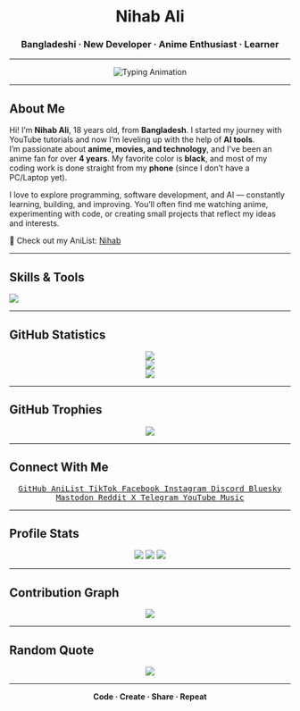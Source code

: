 <h1 align="center">Nihab Ali</h1>
<h3 align="center">Bangladeshi · New Developer · Anime Enthusiast · Learner</h3>

---

<p align="center">
  <img src="https://readme-typing-svg.herokuapp.com?size=22&duration=3000&color=00FFFF&center=true&vCenter=true&lines=Welcome+to+my+GitHub+Profile;Exploring+Anime+and+Technology;Learning+with+AI+Support;Building+Projects+on+Phone;Code+·+Create+·+Share+·+Repeat" alt="Typing Animation" />
</p>

---

## About Me
Hi! I’m **Nihab Ali**, 18 years old, from **Bangladesh**. I started my journey with YouTube tutorials and now I’m leveling up with the help of **AI tools**.  
I’m passionate about **anime, movies, and technology**, and I’ve been an anime fan for over **4 years**. My favorite color is **black**, and most of my coding work is done straight from my **phone** (since I don’t have a PC/Laptop yet).  

I love to explore programming, software development, and AI — constantly learning, building, and improving. You’ll often find me watching anime, experimenting with code, or creating small projects that reflect my ideas and interests.  

🔗 Check out my AniList: [Nihab](https://anilist.co/user/Nihab/)  

---

## Skills & Tools
<p align="left">
  <img src="https://skillicons.dev/icons?i=html,css,js,python,git,github,vscode,linux" />
</p>

---

## GitHub Statistics
<p align="center">
  <img src="https://github-readme-stats.vercel.app/api?username=nihabali&show_icons=true&theme=tokyonight" />
  <br>
  <img src="https://streak-stats.demolab.com?user=nihabali&theme=tokyonight" />
  <br>
  <img src="https://github-readme-stats.vercel.app/api/top-langs/?username=nihabali&layout=compact&theme=tokyonight" />
</p>

---

## GitHub Trophies
<p align="center">
  <img src="https://github-profile-trophy.vercel.app/?username=nihabali&theme=tokyonight&no-frame=true&row=1&column=7" />
</p>

---

## Connect With Me

<p align="center">
  <a href="https://github.com/nihabali">
    <kbd> GitHub </kbd>
  </a>
  <a href="https://anilist.co/user/Nihab/">
    <kbd> AniList </kbd>
  </a>
  <a href="https://www.tiktok.com/@mellowtrax">
    <kbd> TikTok </kbd>
  </a>
  <a href="https://m.facebook.com/nihabali01/">
    <kbd> Facebook </kbd>
  </a>
  <a href="https://www.instagram.com/nihabali01">
    <kbd> Instagram </kbd>
  </a>
  <a href="https://discord.com/users/YourDiscordID">
    <kbd> Discord </kbd>
  </a>
  <a href="https://bsky.app/profile/YourBluesky">
    <kbd> Bluesky </kbd>
  </a>
  <a href="https://mastodon.social/@nihabali">
    <kbd> Mastodon </kbd>
  </a>
  <a href="https://www.reddit.com/user/nihab_ali">
    <kbd> Reddit </kbd>
  </a>
  <a href="https://x.com/nihabali01">
    <kbd> X </kbd>
  </a>
  <a href="https://t.me/nihabali01">
    <kbd> Telegram </kbd>
  </a>
  <a href="https://music.youtube.com/@Nihabali01">
    <kbd> YouTube Music </kbd>
  </a>
</p>


---

## Profile Stats
<p align="center">
  <img src="https://komarev.com/ghpvc/?username=nihabali&label=Profile+Views&color=0e75b6&style=flat" />
  <img src="https://img.shields.io/github/followers/nihabali?label=Followers&style=flat&color=0e75b6" />
  <img src="https://img.shields.io/github/stars/nihabali?label=Stars&style=flat&color=0e75b6" />
</p>

---

## Contribution Graph
<p align="center">
  <img src="https://github-readme-activity-graph.vercel.app/graph?username=nihabali&theme=tokyo-night" />
</p>

---

## Random Quote
<p align="center">
  <img src="https://quotes-github-readme.vercel.app/api?type=horizontal&theme=tokyonight" />
</p>

---

<p align="center"><b>Code · Create · Share · Repeat</b></p>
